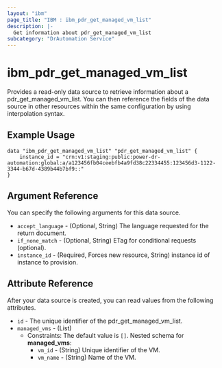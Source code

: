 ```yaml
---
layout: "ibm"
page_title: "IBM : ibm_pdr_get_managed_vm_list"
description: |-
  Get information about pdr_get_managed_vm_list
subcategory: "DrAutomation Service"
---
```


# ibm_pdr_get_managed_vm_list

Provides a read-only data source to retrieve information about a pdr_get_managed_vm_list. You can then reference the fields of the data source in other resources within the same configuration by using interpolation syntax.

## Example Usage

```hcl
data "ibm_pdr_get_managed_vm_list" "pdr_get_managed_vm_list" {
	instance_id = "crn:v1:staging:public:power-dr-automation:global:a/a123456fb04ceebfb4a9fd38c22334455:123456d3-1122-3344-b67d-4389b44b7bf9::"
}
```

## Argument Reference

You can specify the following arguments for this data source.

* `accept_language` - (Optional, String) The language requested for the return document.
* `if_none_match` - (Optional, String) ETag for conditional requests (optional).
* `instance_id` - (Required, Forces new resource, String) instance id of instance to provision.

## Attribute Reference

After your data source is created, you can read values from the following attributes.

* `id` - The unique identifier of the pdr_get_managed_vm_list.
* `managed_vms` - (List) 
  * Constraints: The default value is `[]`.
Nested schema for **managed_vms**:
	* `vm_id` - (String) Unique identifier of the VM.
	* `vm_name` - (String) Name of the VM.

